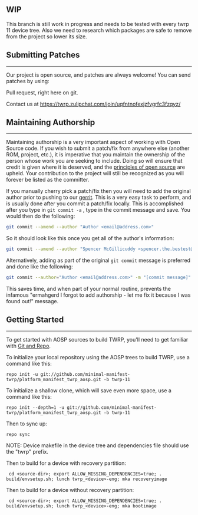 ## WIP ##

This branch is still work in progress and needs to be tested with every twrp 11 device tree. Also we need to research
which packages are safe to remove from the project so lower its size.

## Submitting Patches ##
------------------
Our project is open source, and patches are always welcome!
You can send patches by using:

Pull request, right here on git.

Contact us at https://twrp.zulipchat.com/join/uqfntnofexjzfvgrfc3fzqyz/

## Maintaining Authorship ##
----------------------
Maintaining authorship is a very important aspect of working with Open Source code. If you wish to submit a patch/fix
from anywhere else (another ROM, project, etc.), it is imperative that you maintain the ownership of the person whose
work you are seeking to include. Doing so will ensure that credit is given where it is deserved, and
the [principles of open source](http://opensource.org/docs/osd)
are upheld. Your contribution to the project will still be recognized as you will forever be listed as the committer.

If you manually cherry pick a patch/fix then you will need to add the original author prior to pushing to
our [gerrit](https://gerrit.twrp.me). This is a very easy task to perform, and is usually done after you commit a
patch/fix locally. This is accomplished after you type in `git commit -a` , type in the commit message and save. You
would then do the following:

```bash
git commit --amend --author "Author <email@address.com>"
```

So it should look like this once you get all of the author's information:

```bash
git commit --amend --author "Spencer McGillicuddy <spencer.the.bestest@gmail.com>"
```

Alternatively, adding as part of the original `git commit` message is preferred and done like the following:

```bash
git commit --author="Author <email@address.com>" -m "[commit message]"
```

This saves time, and when part of your normal routine, prevents the infamous "ermahgerd I forgot to add authorship - let
me fix it because I was found out!" message.


## Getting Started ##
---------------

To get started with AOSP sources to build TWRP, you'll need to get familiar
with [Git and Repo](https://source.android.com/source/using-repo.html).

To initialize your local repository using the AOSP trees to build TWRP, use a command like this:

    repo init -u git://github.com/minimal-manifest-twrp/platform_manifest_twrp_aosp.git -b twrp-11

To initialize a shallow clone, which will save even more space, use a command like this:

    repo init --depth=1 -u git://github.com/minimal-manifest-twrp/platform_manifest_twrp_aosp.git -b twrp-11

Then to sync up:

    repo sync

NOTE: Device makefile in the device tree and dependencies file should use the "twrp" prefix.

Then to build for a device with recovery partition:

     cd <source-dir>; export ALLOW_MISSING_DEPENDENCIES=true; . build/envsetup.sh; lunch twrp_<device>-eng; mka recoveryimage

Then to build for a device without recovery partition:

     cd <source-dir>; export ALLOW_MISSING_DEPENDENCIES=true; . build/envsetup.sh; lunch twrp_<device>-eng; mka bootimage
